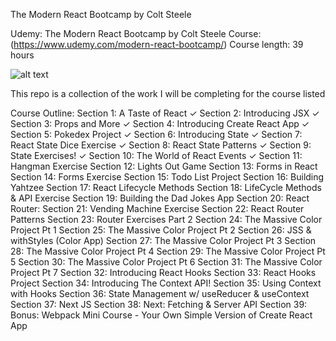 The Modern React Bootcamp by Colt Steele

Udemy: The Modern React Bootcamp by Colt Steele
Course: (https://www.udemy.com/modern-react-bootcamp/)
Course length: 39 hours

![alt text](https://user-images.githubusercontent.com/24855472/61600077-bea36b80-abfc-11e9-9261-02d2d20652f9.png)

This repo is a collection of the work I will be completing for the course listed

Course Outline:
Section 1: A Taste of React ✓
Section 2: Introducing JSX ✓
Section 3: Props and More ✓
Section 4: Introducing Create React App ✓
Section 5: Pokedex Project ✓
Section 6: Introducing State ✓
Section 7: React State Dice Exercise ✓
Section 8: React State Patterns ✓
Section 9: State Exercises! ✓
Section 10: The World of React Events ✓
Section 11: Hangman Exercise
Section 12: Lights Out Game
Section 13: Forms in React
Section 14: Forms Exercise
Section 15: Todo List Project
Section 16: Building Yahtzee
Section 17: React Lifecycle Methods
Section 18: LifeCycle Methods & API Exercise
Section 19: Building the Dad Jokes App
Section 20: React Router:
Section 21: Vending Machine Exercise
Section 22: React Router Patterns
Section 23: Router Exercises Part 2
Section 24: The Massive Color Project Pt 1
Section 25: The Massive Color Project Pt 2
Section 26: JSS & withStyles (Color App)
Section 27: The Massive Color Project Pt 3
Section 28: The Massive Color Project Pt 4
Section 29: The Massive Color Project Pt 5
Section 30: The Massive Color Project Pt 6
Section 31: The Massive Color Project Pt 7
Section 32: Introducing React Hooks
Section 33: React Hooks Project
Section 34: Introducing The Context API!
Section 35: Using Context with Hooks
Section 36: State Management w/ useReducer & useContext
Section 37: Next JS
Section 38: Next: Fetching & Server API
Section 39: Bonus: Webpack Mini Course - Your Own Simple Version of Create React App

